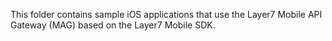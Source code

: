 This folder contains sample iOS applications that use the Layer7 Mobile API Gateway (MAG) based on the Layer7 Mobile SDK.
